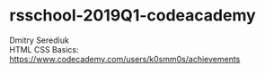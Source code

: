 # rsschool-2019Q1-codeacademy
Dmitry Serediuk<br/>
HTML CSS Basics: https://www.codecademy.com/users/k0smm0s/achievements